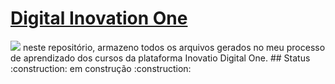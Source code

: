 # [Digital Inovation One](https://web.digitalinnovation.one/)
<img src="https://hermes.digitalinnovation.one/site/images/logo-footer.png">
neste repositório, armazeno todos os arquivos gerados no meu processo de aprendizado dos cursos da plataforma Inovatio Digital One.
## Status
:construction: em construção :construction:

